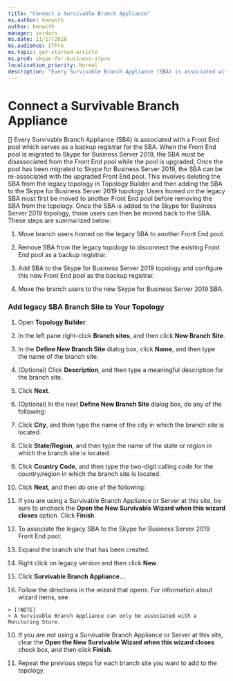 ```yaml
---
title: "Connect a Survivable Branch Appliance"
ms.author: kenwith
author: kenwith
manager: serdars
ms.date: 11/17/2018
ms.audience: ITPro
ms.topic: get-started-article
ms.prod: skype-for-business-itpro
localization_priority: Normal
description: "Every Survivable Branch Appliance (SBA) is associated with a Front End pool which serves as a backup registrar for the SBA. When the Front End pool is migrated to Skype for Business Server 2019, the SBA must be disassociated from the Front End pool while the pool is upgraded, Once the pool has been migrated to Skype for Business Server 2019, the SBA can be re-associated with the upgraded Front End pool. This involves deleting the SBA from the legacy topology in Topology Builder and then adding the SBA to the Skype for Business Server 2019 topology. Users homed on the legacy SBA must first be moved to another Front End pool before removing the SBA from the topology. Once the SBA is added to the Skype for Business Server 2019 topology, those users can then be moved back to the SBA. These steps are summarized below:"
---
```


# Connect a Survivable Branch Appliance
[]
Every Survivable Branch Appliance (SBA) is associated with a Front End pool which serves as a backup registrar for the SBA. When the Front End pool is migrated to Skype for Business Server 2019, the SBA must be disassociated from the Front End pool while the pool is upgraded, Once the pool has been migrated to Skype for Business Server 2019, the SBA can be re-associated with the upgraded Front End pool. This involves deleting the SBA from the legacy topology in Topology Builder and then adding the SBA to the Skype for Business Server 2019 topology. Users homed on the legacy SBA must first be moved to another Front End pool before removing the SBA from the topology. Once the SBA is added to the Skype for Business Server 2019 topology, those users can then be moved back to the SBA. These steps are summarized below:
  
1. Move branch users homed on the legacy SBA to another Front End pool.
    
2. Remove SBA from the legacy topology to disconnect the existing Front End pool as a backup registrar.
    
3. Add SBA to the Skype for Business Server 2019 topology and configure this new Front End pool as the backup registrar. 
    
4. Move the branch users to the new Skype for Business Server 2019 SBA.
    
### Add legacy SBA Branch Site to Your Topology

1. Open **Topology Builder**.
    
2. In the left pane right-click **Branch sites**, and then click **New Branch Site**.
    
3. In the **Define New Branch Site** dialog box, click **Name**, and then type the name of the branch site.
    
4. (Optional) Click **Description**, and then type a meaningful description for the branch site.
    
5. Click **Next**.
    
6. (Optional) In the next **Define New Branch Site** dialog box, do any of the following: 
    
1. Click **City**, and then type the name of the city in which the branch site is located.
    
2. Click **State/Region**, and then type the name of the state or region in which the branch site is located.
    
3. Click **Country Code**, and then type the two-digit calling code for the country/region in which the branch site is located.
    
7. Click **Next**, and then do one of the following:
    
1. If you are using a Survivable Branch Appliance or Server at this site, be sure to uncheck the **Open the New Survivable Wizard when this wizard closes** option. Click **Finish**.
    
8. To associate the legacy SBA to the Skype for Business Server 2019 Front End pool:
    
1. Expand the branch site that has been created. 
    
2. Right click on legacy version and then click **New**.
    
3. Click **Survivable Branch Appliance…**
    
9. Follow the directions in the wizard that opens. For information about wizard items, see 
<!-- [Define a Survivable Branch Appliance or Server in Skype for Business Server 2019](../../deployment/deploying-branch-sites/define-a-survivable-branch-appliance-or-server.md). -->
    
    > [!NOTE]
    > A Survivable Branch Appliance can only be associated with a Monitoring Store. 
  
10. If you are not using a Survivable Branch Appliance or Server at this site, clear the **Open the New Survivable Wizard when this wizard closes** check box, and then click **Finish**.
    
11. Repeat the previous steps for each branch site you want to add to the topology.
    

